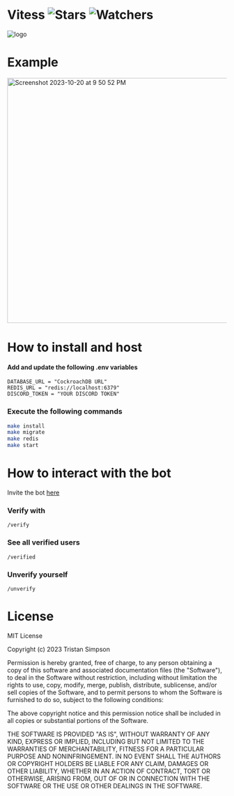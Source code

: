 # Vitess ![Stars](https://img.shields.io/github/stars/realTristan/vitess?color=brightgreen) ![Watchers](https://img.shields.io/github/watchers/realTristan/vitess?label=Watchers)

![logo](https://github.com/realTristan/vitess/assets/75189508/a74d4664-6b6e-4ba3-b922-976427953ec3)

# Example

<img width="563" alt="Screenshot 2023-10-20 at 9 50 52 PM" src="https://github.com/realTristan/vitess/assets/75189508/70bcc37e-a12d-4f74-a945-84e1725674f2">

# How to install and host

#### Add and update the following .env variables

```env
DATABASE_URL = "CockroachDB URL"
REDIS_URL = "redis://localhost:6379"
DISCORD_TOKEN = "YOUR DISCORD TOKEN"
```

### Execute the following commands

```bash
make install
make migrate
make redis
make start
```

# How to interact with the bot

Invite the bot [here](https://discord.com/api/oauth2/authorize?client_id=1165100334084014150&permissions=8&scope=applications.commands%20bot)

### Verify with

`/verify`

### See all verified users

`/verified`

### Unverify yourself

`/unverify`

# License

MIT License

Copyright (c) 2023 Tristan Simpson

Permission is hereby granted, free of charge, to any person obtaining a copy
of this software and associated documentation files (the "Software"), to deal
in the Software without restriction, including without limitation the rights
to use, copy, modify, merge, publish, distribute, sublicense, and/or sell
copies of the Software, and to permit persons to whom the Software is
furnished to do so, subject to the following conditions:

The above copyright notice and this permission notice shall be included in all
copies or substantial portions of the Software.

THE SOFTWARE IS PROVIDED "AS IS", WITHOUT WARRANTY OF ANY KIND, EXPRESS OR
IMPLIED, INCLUDING BUT NOT LIMITED TO THE WARRANTIES OF MERCHANTABILITY,
FITNESS FOR A PARTICULAR PURPOSE AND NONINFRINGEMENT. IN NO EVENT SHALL THE
AUTHORS OR COPYRIGHT HOLDERS BE LIABLE FOR ANY CLAIM, DAMAGES OR OTHER
LIABILITY, WHETHER IN AN ACTION OF CONTRACT, TORT OR OTHERWISE, ARISING FROM,
OUT OF OR IN CONNECTION WITH THE SOFTWARE OR THE USE OR OTHER DEALINGS IN THE
SOFTWARE.

